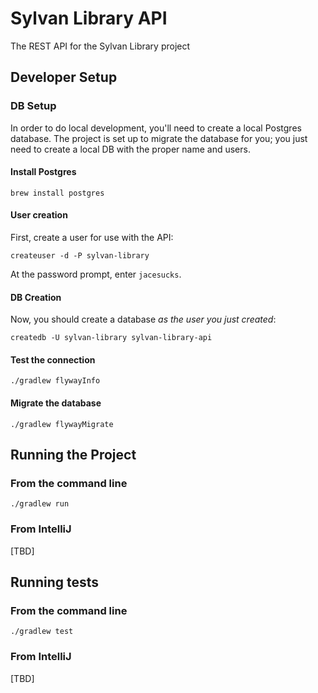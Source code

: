 # Sylvan Library API

The REST API for the Sylvan Library project

## Developer Setup

### DB Setup

In order to do local development, you'll need to create a local Postgres database. The project is set up to migrate the
database for you; you just need to create a local DB with the proper name and users.

#### Install Postgres

`brew install postgres`

#### User creation

First, create a user for use with the API:

`createuser -d -P sylvan-library`

At the password prompt, enter `jacesucks`.

#### DB Creation

Now, you should create a database _as the user you just created_:

`createdb -U sylvan-library sylvan-library-api`

#### Test the connection

`./gradlew flywayInfo`

#### Migrate the database

`./gradlew flywayMigrate`

## Running the Project

### From the command line

`./gradlew run`

### From IntelliJ

[TBD]

## Running tests

### From the command line

`./gradlew test`

### From IntelliJ

[TBD]
